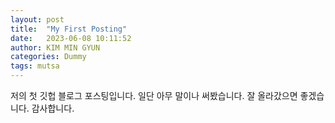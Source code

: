 ```yaml
---
layout: post
title:  "My First Posting"
date:   2023-06-08 10:11:52
author: KIM MIN GYUN
categories: Dummy
tags: mutsa
---
```


저의 첫 깃헙 블로그 포스팅입니다.
일단 아무 말이나 써봤습니다.
잘 올라갔으면 좋겠습니다.
감사합니다.
